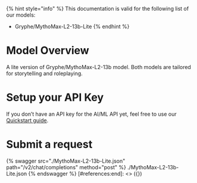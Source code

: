[#references:start]: <> ({ "template": "openapi" })
{% hint style="info" %}
This documentation is valid for the following list of our models:
* Gryphe/MythoMax-L2-13b-Lite
{% endhint %}

# Model Overview
A lite version of Gryphe/MythoMax-L2-13b model. Both models are tailored for storytelling and roleplaying.

# Setup your API Key
If you don’t have an API key for the AI/ML API yet, feel free to use our [Quickstart guide](https://docs.aimlapi.com/quickstart/setting-up).

# Submit a request
{% swagger src="./MythoMax-L2-13b-Lite.json" path="/v2/chat/completions" method="post" %}
./MythoMax-L2-13b-Lite.json
{% endswagger %}
[#references:end]: <> ({})